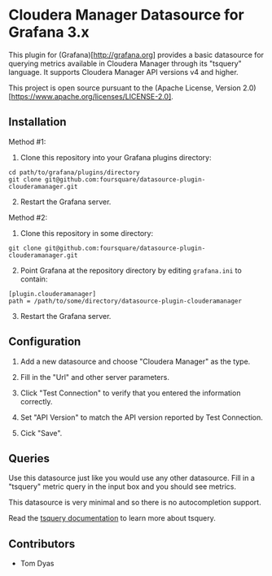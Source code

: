 Cloudera Manager Datasource for Grafana 3.x
===========================================

This plugin for (Grafana)[http://grafana.org] provides a basic datasource for querying metrics
available in Cloudera Manager through its "tsquery" language. It supports Cloudera Manager API
versions v4 and higher.

This project is open source pursuant to the (Apache License, Version 2.0)[https://www.apache.org/licenses/LICENSE-2.0].


Installation
------------

Method #1:

1. Clone this repository into your Grafana plugins directory:

```
cd path/to/grafana/plugins/directory
git clone git@github.com:foursquare/datasource-plugin-clouderamanager.git
```

2. Restart the Grafana server.

Method #2:

1. Clone this repository in some directory:

```
git clone git@github.com:foursquare/datasource-plugin-clouderamanager.git
```

2. Point Grafana at the repository directory by editing `grafana.ini` to contain:

```
[plugin.clouderamanager]
path = /path/to/some/directory/datasource-plugin-clouderamanager
```

3. Restart the Grafana server.


Configuration
-------------

1. Add a new datasource and choose "Cloudera Manager" as the type.

2. Fill in the "Url" and other server parameters.

3. Click "Test Connection" to verify that you entered the information correctly.

4. Set "API Version" to match the API version reported by Test Connection.

5. Cick "Save".


Queries
-------

Use this datasource just like you would use any other datasource. Fill in a "tsquery"
metric query in the input box and you should see metrics.

This datasource is very minimal and so there is no autocompletion support.

Read the [tsquery documentation](https://www.cloudera.com/documentation/enterprise/latest/topics/cm_dg_tsquery.html)
to learn more about tsquery.


Contributors
------------

- Tom Dyas
